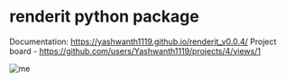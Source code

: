# renderit python package

Documentation:  https://yashwanth1119.github.io/renderit_v0.0.4/
Project board - https://github.com/users/Yashwanth1119/projects/4/views/1

![me](https://yashwanth1119.github.io/renderit_v0.0.4/)
